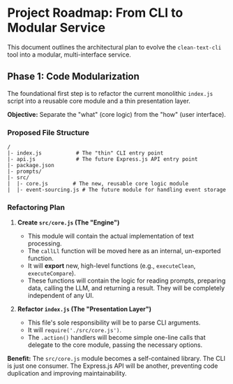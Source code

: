 # Project Roadmap: From CLI to Modular Service

This document outlines the architectural plan to evolve the `clean-text-cli` tool into a modular, multi-interface service.

## Phase 1: Code Modularization

The foundational first step is to refactor the current monolithic `index.js` script into a reusable core module and a thin presentation layer.

**Objective:** Separate the "what" (core logic) from the "how" (user interface).

### Proposed File Structure

```
/
|- index.js           # The "thin" CLI entry point
|- api.js             # The future Express.js API entry point
|- package.json
|- prompts/
|- src/
|  |- core.js        # The new, reusable core logic module
|  |- event-sourcing.js # The future module for handling event storage
```

### Refactoring Plan

1.  **Create `src/core.js` (The "Engine")**
    -   This module will contain the actual implementation of text processing.
    -   The `callLl` function will be moved here as an internal, un-exported function.
    -   It will **export** new, high-level functions (e.g., `executeClean`, `executeCompare`).
    -   These functions will contain the logic for reading prompts, preparing data, calling the LLM, and returning a result. They will be completely independent of any UI.

2.  **Refactor `index.js` (The "Presentation Layer")**
    -   This file's sole responsibility will be to parse CLI arguments.
    -   It will `require('./src/core.js')`.
    -   The `.action()` handlers will become simple one-line calls that delegate to the core module, passing the necessary options.

**Benefit:** The `src/core.js` module becomes a self-contained library. The CLI is just one consumer. The Express.js API will be another, preventing code duplication and improving maintainability.
